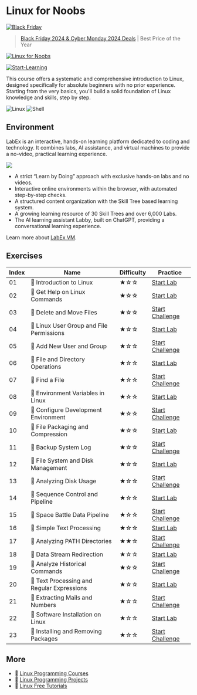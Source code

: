 # Linux for Noobs

[![Black Friday](https://file.labex.io/images/labex-bf24.png)](https://labex.io/pricing)

> [Black Friday 2024 & Cyber Monday 2024 Deals](https://labex.io/pricing) | Best Price of the Year

[![Linux for Noobs](https://cover-creator.appbot.io/linux-for-noobs.png)](https://labex.io/courses/linux-for-noobs)

[![Start-Learning](https://img.shields.io/badge/Start-Learning-whitesmoke?style=for-the-badge)](https://labex.io/courses/linux-for-noobs)

This course offers a systematic and comprehensive introduction to Linux, designed specifically for absolute beginners with no prior experience. Starting from the very basics, you'll build a solid foundation of Linux knowledge and skills, step by step.

![Linux](https://img.shields.io/badge/Linux-whitesmoke?style=for-the-badge&logo=linux)
![Shell](https://img.shields.io/badge/Shell-whitesmoke?style=for-the-badge&logo=shell)


## Environment

LabEx is an interactive, hands-on learning platform dedicated to coding and technology. It combines labs, AI assistance, and virtual machines to provide a no-video, practical learning experience.

![](https://tutorial-screenshot.getvm.io/images/vm-1725247253.png)

- A strict “Learn by Doing” approach with exclusive hands-on labs and no videos.
- Interactive online environments within the browser, with automated step-by-step checks.
- A structured content organization with the Skill Tree based learning system.
- A growing learning resource of 30 Skill Trees and over 6,000 Labs.
- The AI learning assistant Labby, built on ChatGPT, providing a conversational learning experience.

Learn more about [LabEx VM](https://support.labex.io/using-labex/virtual-machine).

## Exercises

|   Index | Name                                      | Difficulty   | Practice                                                                                                               |
|---------|-------------------------------------------|--------------|------------------------------------------------------------------------------------------------------------------------|
|      01 | 📖 Introduction to Linux                   | ★☆☆          | <a target='_blank' href='https://labex.io/tutorials/linux-introduction-to-linux-18001'>Start Lab</a>                   |
|      02 | 📖 Get Help on Linux Commands              | ★☆☆          | <a target='_blank' href='https://labex.io/tutorials/linux-get-help-on-linux-commands-18000'>Start Lab</a>              |
|      03 | 🎯 Delete and Move Files                   | ★☆☆          | <a target='_blank' href='https://labex.io/labs/linux-delete-and-move-files-7777'>Start Challenge</a>                   |
|      04 | 📖 Linux User Group and File Permissions   | ★☆☆          | <a target='_blank' href='https://labex.io/tutorials/linux-linux-user-group-and-file-permissions-18002'>Start Lab</a>   |
|      05 | 🎯 Add New User and Group                  | ★☆☆          | <a target='_blank' href='https://labex.io/labs/linux-add-new-user-and-group-17987'>Start Challenge</a>                 |
|      06 | 📖 File and Directory Operations           | ★☆☆          | <a target='_blank' href='https://labex.io/tutorials/linux-file-and-directory-operations-17997'>Start Lab</a>           |
|      07 | 🎯 Find a File                             | ★☆☆          | <a target='_blank' href='https://labex.io/labs/linux-find-a-file-17993'>Start Challenge</a>                            |
|      08 | 📖 Environment Variables in Linux          | ★☆☆          | <a target='_blank' href='https://labex.io/tutorials/linux-environment-variables-in-linux-385274'>Start Lab</a>         |
|      09 | 🎯 Configure Development Environment       | ★☆☆          | <a target='_blank' href='https://labex.io/labs/linux-configure-development-environment-385293'>Start Challenge</a>     |
|      10 | 📖 File Packaging and Compression          | ★☆☆          | <a target='_blank' href='https://labex.io/tutorials/linux-file-packaging-and-compression-385413'>Start Lab</a>         |
|      11 | 🎯 Backup System Log                       | ★☆☆          | <a target='_blank' href='https://labex.io/labs/linux-backup-system-log-17989'>Start Challenge</a>                      |
|      12 | 📖 File System and Disk Management         | ★☆☆          | <a target='_blank' href='https://labex.io/tutorials/linux-file-system-and-disk-management-17999'>Start Lab</a>         |
|      13 | 🎯 Analyzing Disk Usage                    | ★☆☆          | <a target='_blank' href='https://labex.io/labs/linux-analyzing-disk-usage-7775'>Start Challenge</a>                    |
|      14 | 📖 Sequence Control and Pipeline           | ★☆☆          | <a target='_blank' href='https://labex.io/tutorials/linux-sequence-control-and-pipeline-17994'>Start Lab</a>           |
|      15 | 🎯 Space Battle Data Pipeline              | ★☆☆          | <a target='_blank' href='https://labex.io/labs/linux-space-battle-data-pipeline-385343'>Start Challenge</a>            |
|      16 | 📖 Simple Text Processing                  | ★☆☆          | <a target='_blank' href='https://labex.io/tutorials/linux-simple-text-processing-18004'>Start Lab</a>                  |
|      17 | 🎯 Analyzing PATH Directories              | ★★☆          | <a target='_blank' href='https://labex.io/labs/linux-analyzing-path-directories-385344'>Start Challenge</a>            |
|      18 | 📖 Data Stream Redirection                 | ★☆☆          | <a target='_blank' href='https://labex.io/tutorials/linux-data-stream-redirection-17995'>Start Lab</a>                 |
|      19 | 🎯 Analyze Historical Commands             | ★☆☆          | <a target='_blank' href='https://labex.io/labs/linux-analyze-historical-commands-17988'>Start Challenge</a>            |
|      20 | 📖 Text Processing and Regular Expressions | ★☆☆          | <a target='_blank' href='https://labex.io/tutorials/linux-text-processing-and-regular-expressions-18003'>Start Lab</a> |
|      21 | 🎯 Extracting Mails and Numbers            | ★☆☆          | <a target='_blank' href='https://labex.io/labs/linux-extracting-mails-and-numbers-17991'>Start Challenge</a>           |
|      22 | 📖 Software Installation on Linux          | ★☆☆          | <a target='_blank' href='https://labex.io/tutorials/linux-software-installation-on-linux-18005'>Start Lab</a>          |
|      23 | 🎯 Installing and Removing Packages        | ★☆☆          | <a target='_blank' href='https://labex.io/labs/linux-installing-and-removing-packages-385380'>Start Challenge</a>      |

## More

- 🔗 [Linux Programming Courses](https://github.com/labex-labs/awesome-programming-courses)
- 🔗 [Linux Programming Projects](https://github.com/labex-labs/awesome-programming-projects)
- 🔗 [Linux Free Tutorials](https://github.com/labex-labs/linux-free-tutorials)

